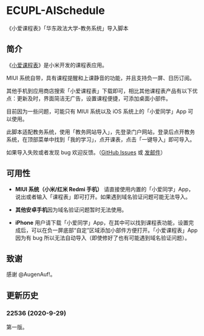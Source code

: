 # ECUPL-AISchedule
《小爱课程表》「华东政法大学-教务系统」导入脚本

## 简介

《[小爱课程表](https://www.ithome.com/0/508/734.htm)》是小米开发的课程表应用。

MIUI 系统自带，具有课程提醒和上课静音的功能，并且支持负一屏、日历订阅。

其他手机到应用商店搜索「小爱课程表」下载即可，相比其他课程表产品有以下优点：更新及时，界面简洁无广告，设置课程便捷，可添加桌面小部件。

目前因为一些问题，可能只有 MIUI 系统以及 iOS 系统上的「小爱同学」App 可以使用。

此脚本适配教务系统，使用「教务网站导入」，先登录门户网站，登录后点开教务系统，在顶部菜单中找到「我的学习」，点开课表，点击「一键导入」即可导入。

如果导入失败或者发现 bug 欢迎反馈。（[GitHub Issues](https://github.com/stevenlele/ECUPL-AISchedule/issues) 或 [发邮件](mailto:stevenlele@outlook.com)）

## 可用性

- **MIUI 系统（小米/红米 Redmi 手机）** 请直接使用内置的「小爱同学」App，说出或者输入「课程表」即可打开。如果遇到域名验证问题可能无法导入。

- **其他安卓手机**因为域名验证问题暂时无法使用。<!-- 请到自带的应用商店下载「小爱课程表」App。如果你本来就在使用「小爱同学」App，也可以在其中找到课程表功能。-->

- **iPhone** 用户请下载「小爱同学」App，在其中可以找到课程表功能，设置完成后，可以在负一屏底部“自定”区域添加小部件方便打开。「小爱课程表」App 因为有 bug 所以无法自动导入（即使修好了也有可能遇到域名验证问题）。

<!-- - iOS App 上的**本科**选课系统点击「一级课表」「整体课表」没有反应（本应打开新页面），所以没法导入（iOS 14 上测试），已向开发人员反馈 -->
<!-- - 在少数情况下，安卓应用商店上下载的应用里「显示周末」的开关效果是反的 -->

## 致谢

感谢 @AugenAuf!。

## 更新历史

### 22536 (2020-9-29)

第一版。

